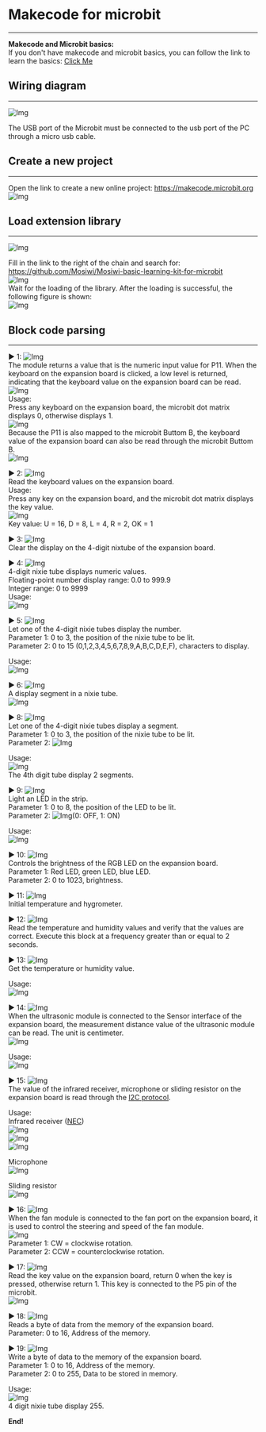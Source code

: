 # Makecode for microbit    
-----------------------
**Makecode and Microbit basics:**    
If you don't have makecode and microbit basics, you can follow the link to learn the basics: [Click Me](../../../microbit/M1D0000_microbit_mainboard/M1D0000_microbit_mainboard.md)    

## Wiring diagram        
-----------------
![Img](../_static/Micobit_tutorial/1img.jpg)   

The USB port of the Microbit must be connected to the usb port of the PC through a micro usb cable.   

## Create a new project      
-----------------------          
Open the link to create a new online project: <https://makecode.microbit.org>     
![Img](../_static/Micobit_tutorial/2img.png)  
  
## Load extension library      
-------------------------
![Img](../_static/Micobit_tutorial/3img.png)  

Fill in the link to the right of the chain and search for: <https://github.com/Mosiwi/Mosiwi-basic-learning-kit-for-microbit>     
![Img](../_static/Micobit_tutorial/4img.png)         
Wait for the loading of the library. After the loading is successful, the following figure is shown:   
![Img](../_static/Micobit_tutorial/5img.png)       

## Block code parsing        
---------------------
▶ 1: ![Img](../_static/Micobit_tutorial/6img.png)     
The module returns a value that is the numeric input value for P11. When the keyboard on the expansion board is clicked, a low level is returned, indicating that the keyboard value on the expansion board can be read.        
![Img](../_static/Micobit_tutorial/7img.jpg)     
Usage:      
Press any keyboard on the expansion board, the microbit dot matrix displays 0, otherwise displays 1.    
![Img](../_static/Micobit_tutorial/8img.png)   
Because the P11 is also mapped to the microbit Buttom B, the keyboard value of the expansion board can also be read through the microbit Buttom B.     
![Img](../_static/Micobit_tutorial/9img.png)       


▶ 2: ![Img](../_static/Micobit_tutorial/10img.png)      
Read the keyboard values on the expansion board.     
Usage:   
Press any key on the expansion board, and the microbit dot matrix displays the key value.       
![Img](../_static/Micobit_tutorial/11img.png)      
Key value: U = 16, D = 8, L = 4, R = 2, OK = 1   

▶ 3: ![Img](../_static/Micobit_tutorial/12img.png)     
Clear the display on the 4-digit nixtube of the expansion board.   

▶ 4: ![Img](../_static/Micobit_tutorial/13img.png)   
4-digit nixie tube displays numeric values.   
Floating-point number display range: 0.0 to 999.9     
Integer range: 0 to 9999    
Usage:   
![Img](../_static/Micobit_tutorial/14img.png)     

▶ 5: ![Img](../_static/Micobit_tutorial/15img.png)   
Let one of the 4-digit nixie tubes display the number.   
Parameter 1: 0 to 3, the position of the nixie tube to be lit.   
Parameter 2: 0 to 15 (0,1,2,3,4,5,6,7,8,9,A,B,C,D,E,F), characters to display.   

Usage:   
![Img](../_static/Micobit_tutorial/16img.png)   

▶ 6: ![Img](../_static/Micobit_tutorial/17img.png)   
A display segment in a nixie tube.       
![Img](../_static/Micobit_tutorial/18img.png)   

▶ 8: ![Img](../_static/Micobit_tutorial/19img.png)    
Let one of the 4-digit nixie tubes display a segment.   
Parameter 1: 0 to 3, the position of the nixie tube to be lit.   
Parameter 2: ![Img](../_static/Micobit_tutorial/17img.png)     

Usage:   
![Img](../_static/Micobit_tutorial/20img.png)    
The 4th digit tube display 2 segments.    

▶ 9: ![Img](../_static/Micobit_tutorial/21img.png)   
Light an LED in the strip.  
Parameter 1: 0 to 8, the position of the LED to be lit.   
Parameter 2: ![Img](../_static/Micobit_tutorial/22img.png)(0: OFF, 1: ON)      

Usage:   
![Img](../_static/Micobit_tutorial/23img.png)       

▶ 10: ![Img](../_static/Micobit_tutorial/24img.png)    
Controls the brightness of the RGB LED on the expansion board.    
Parameter 1: Red LED, green LED, blue LED.     
Parameter 2: 0 to 1023, brightness.   

▶ 11: ![Img](../_static/Micobit_tutorial/25img.png)     
Initial temperature and hygrometer.    

▶ 12: ![Img](../_static/Micobit_tutorial/26img.png)   
Read the temperature and humidity values and verify that the values are correct. Execute this block at a frequency greater than or equal to 2 seconds.        

▶ 13: ![Img](../_static/Micobit_tutorial/27img.png)      
Get the temperature or humidity value.   

Usage:   
![Img](../_static/Micobit_tutorial/28img.png)     

▶ 14: ![Img](../_static/Micobit_tutorial/29img.png)   
When the ultrasonic module is connected to the Sensor interface of the expansion board, the measurement distance value of the ultrasonic module can be read. The unit is centimeter.           
![Img](../_static/Micobit_tutorial/30img.jpg)     

Usage:     
![Img](../_static/Micobit_tutorial/31img.png)   

▶ 15: ![Img](../_static/Micobit_tutorial/32img.png)     
The value of the infrared receiver, microphone or sliding resistor on the expansion board is read through the [I2C protocol](../../C1E0000_3in1_basic_learning_shield/C1E0000_3in1_basic_learning_shield.md#io-expand).        

Usage:   
Infrared receiver ([NEC](../../../common_resource/nec_communication_protocol/nec_communication_protocol.md))   
![Img](../_static/Micobit_tutorial/33img.png)    
![Img](../_static/Micobit_tutorial/34img.jpg)     
![Img](../_static/Micobit_tutorial/40img.png)     

Microphone    
![Img](../_static/Micobit_tutorial/35img.png)    

Sliding resistor   
![Img](../_static/Micobit_tutorial/36img.png)    

▶ 16: ![Img](../_static/Micobit_tutorial/44img.png)      
When the fan module is connected to the fan port on the expansion board, it is used to control the steering and speed of the fan module.    
![Img](../_static/Micobit_tutorial/45img.jpg)     
Parameter 1: CW = clockwise rotation.     
Parameter 2: CCW = counterclockwise rotation.    

▶ 17: ![Img](../_static/Micobit_tutorial/37img.png)     
Read the key value on the expansion board, return 0 when the key is pressed, otherwise return 1. This key is connected to the P5 pin of the microbit.   
![Img](../_static/Micobit_tutorial/38img.jpg)     

▶ 18: ![Img](../_static/Micobit_tutorial/41img.png)      
Reads a byte of data from the memory of the expansion board.    
Parameter: 0 to 16, Address of the memory.     

▶ 19: ![Img](../_static/Micobit_tutorial/42img.png)    
Write a byte of data to the memory of the expansion board.   
Parameter 1: 0 to 16, Address of the memory.      
Parameter 2: 0 to 255, Data to be stored in memory.  

Usage:     
![Img](../_static/Micobit_tutorial/43img.png)     
4 digit nixie tube display 255.   

**End!**    
   
